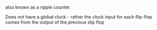 also known as a ripple counter.

Does not have a global clock - rather the clock input for each flip-flop
comes from the output of the previous slip flop

